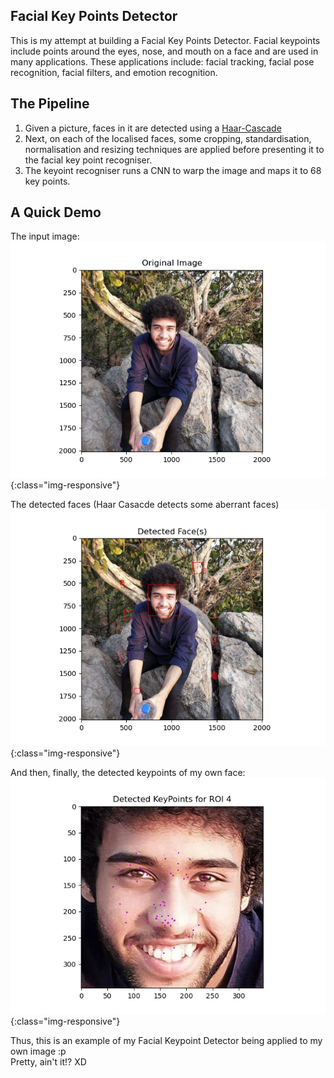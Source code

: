 ## Facial Key Points Detector

This is my attempt at building a Facial Key Points Detector.  Facial keypoints include points around the eyes, nose, and mouth on a face and are used in many applications. These applications include: facial tracking, facial pose recognition, facial filters, and emotion recognition.  


## The Pipeline
1. Given a picture, faces in it are detected using a [Haar-Cascade](https://towardsdatascience.com/face-detection-with-haar-cascade-727f68dafd08)
2. Next, on each of the localised faces, some cropping, standardisation, normalisation and resizing techniques are applied before presenting it to the facial key point recogniser.
3. The keyoint recogniser runs a CNN to warp the image and maps it to 68 key points.


## A Quick Demo

The input image:
![Input Image](Figure_1.png){:class="img-responsive"}

The detected faces (Haar Casacde detects some aberrant faces)
![Detected Faces](Figure_3.png){:class="img-responsive"}

And then, finally, the detected keypoints of my own face:
![Detected Keypoints](Figure_2.png){:class="img-responsive"}


Thus, this is an example of my Facial Keypoint Detector being applied to my own image :p  
Pretty, ain't it!? XD  
